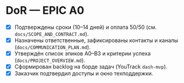 # DoR — EPIC A0
- [x] Подтверждены сроки (10–14 дней) и оплата 50/50 (см. `docs/SCOPE_AND_CONTRACT.md`).
- [x] Назначены ответственные, зафиксированы контакты и каналы (`docs/COMMUNICATION_PLAN.md`).
- [x] Утверждён список эпиков A0–B3 и критерии успеха (`docs/PROJECT_OVERVIEW.md`).
- [x] Сформирован backlog на борде задач (YouTrack `dash-mvp`).
- [x] Заказчик подтвердил доступы и окно техподдержки.

